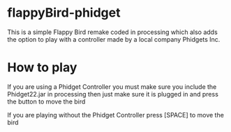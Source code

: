 # flappyBird-phidget
This is a simple Flappy Bird remake coded in processing which also adds the option to play with a controller made by a local company Phidgets Inc.


# How to play
If you are using a Phidget Controller you must make sure you include the Phidget22.jar in processing then just make sure it is plugged in and press the button to move the bird

If you are playing without the Phidget Controller press [SPACE] to move the bird
